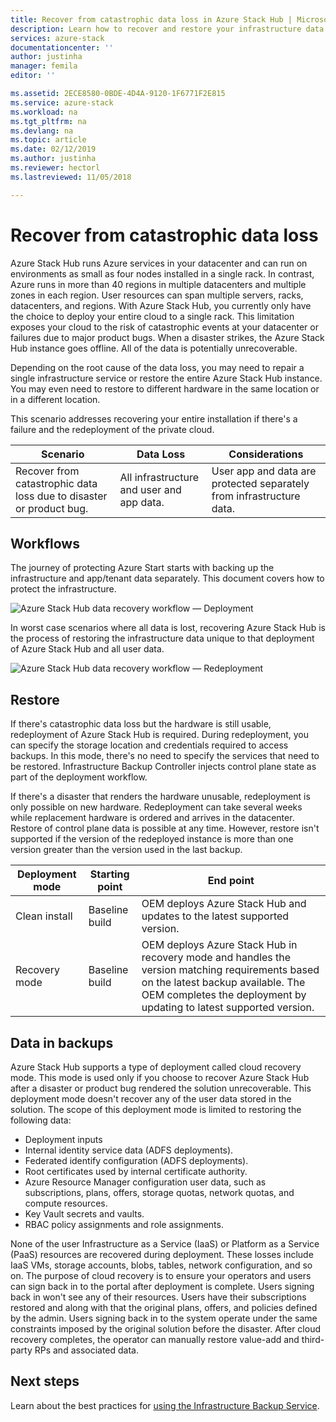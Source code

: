 ```yaml
---
title: Recover from catastrophic data loss in Azure Stack Hub | Microsoft Docs
description: Learn how to recover and restore your infrastructure data in Azure Stack Hub after catastrophic data loss.
services: azure-stack
documentationcenter: ''
author: justinha
manager: femila
editor: ''

ms.assetid: 2ECE8580-0BDE-4D4A-9120-1F6771F2E815
ms.service: azure-stack
ms.workload: na
ms.tgt_pltfrm: na
ms.devlang: na
ms.topic: article
ms.date: 02/12/2019
ms.author: justinha
ms.reviewer: hectorl
ms.lastreviewed: 11/05/2018

---
```

# Recover from catastrophic data loss

Azure Stack Hub runs Azure services in your datacenter and can run on environments as small as four nodes installed in a single rack. In contrast, Azure runs in more than 40 regions in multiple datacenters and multiple zones in each region. User resources can span multiple servers, racks, datacenters, and regions. With Azure Stack Hub, you currently only have the choice to deploy your entire cloud to a single rack. This limitation exposes your cloud to the risk of catastrophic events at your datacenter or failures due to major product bugs. When a disaster strikes, the Azure Stack Hub instance goes offline. All of the data is potentially unrecoverable.

Depending on the root cause of the data loss, you may need to repair a single infrastructure service or restore the entire Azure Stack Hub instance. You may even need to restore to different hardware in the same location or in a different location.

This scenario addresses recovering your entire installation if there's a failure and the redeployment of the private cloud.

| Scenario                                                           | Data Loss                            | Considerations                                                             |
|--------------------------------------------------------------------|--------------------------------------|----------------------------------------------------------------------------|
| Recover from catastrophic data loss due to disaster or product bug. | All infrastructure and user and app data. | User app and data are protected separately from infrastructure data. |

## Workflows

The journey of protecting Azure Start starts with backing up the infrastructure and app/tenant data separately. This document covers how to protect the infrastructure. 

![Azure Stack Hub data recovery workflow — Deployment](media/azure-stack-backup/azure-stack-backup-workflow1.png)

In worst case scenarios where all data is lost, recovering Azure Stack Hub is the process of restoring the infrastructure data unique to that deployment of Azure Stack Hub and all user data. 

![Azure Stack Hub data recovery workflow — Redeployment](media/azure-stack-backup/azure-stack-backup-workflow2.png)

## Restore

If there's catastrophic data loss but the hardware is still usable, redeployment of Azure Stack Hub is required. During redeployment, you can specify the storage location and credentials required to access backups. In this mode, there's no need to specify the services that need to be restored. Infrastructure Backup Controller injects control plane state as part of the deployment workflow.

If there's a disaster that renders the hardware unusable, redeployment is only possible on new hardware. Redeployment can take several weeks while replacement hardware is ordered and arrives in the datacenter. Restore of control plane data is possible at any time. However, restore isn't supported if the version of the redeployed instance is more than one version greater than the version used in the last backup.

| Deployment mode | Starting point | End point                                                                                                                                                                                                     |
|-----------------|----------------|---------------------------------------------------------------------------------------------------------------------------------------------------------------------------------------------------------------|
| Clean install   | Baseline build | OEM deploys Azure Stack Hub and updates to the latest supported version.                                                                                                                                          |
| Recovery mode   | Baseline build | OEM deploys Azure Stack Hub in recovery mode and handles the version matching requirements based on the latest backup available. The OEM completes the deployment by updating to latest supported version. |

## Data in backups

Azure Stack Hub supports a type of deployment called cloud recovery mode. This mode is used only if you choose to recover Azure Stack Hub after a disaster or product bug rendered the solution unrecoverable. This deployment mode doesn't recover any of the user data stored in the solution. The scope of this deployment mode is limited to restoring the following data:

 - Deployment inputs
 - Internal identity service data (ADFS deployments).
 - Federated identify configuration (ADFS deployments).
 - Root certificates used by internal certificate authority.
 - Azure Resource Manager configuration user data, such as subscriptions, plans, offers, storage quotas, network quotas, and compute resources.
 - Key Vault secrets and vaults.
 - RBAC policy assignments and role assignments.

None of the user Infrastructure as a Service (IaaS) or Platform as a Service (PaaS) resources are recovered during deployment. These losses include IaaS VMs, storage accounts, blobs, tables, network configuration, and so on. The purpose of cloud recovery is to ensure your operators and users can sign back in to the portal after deployment is complete. Users signing back in won't see any of their resources. Users have their subscriptions restored and along with that the original plans, offers, and policies defined by the admin. Users signing back in to the system operate under the same constraints imposed by the original solution before the disaster. After cloud recovery completes, the operator can manually restore value-add and third-party RPs and associated data.

## Next steps

Learn about the best practices for [using the Infrastructure Backup Service](azure-stack-backup-best-practices.md).

